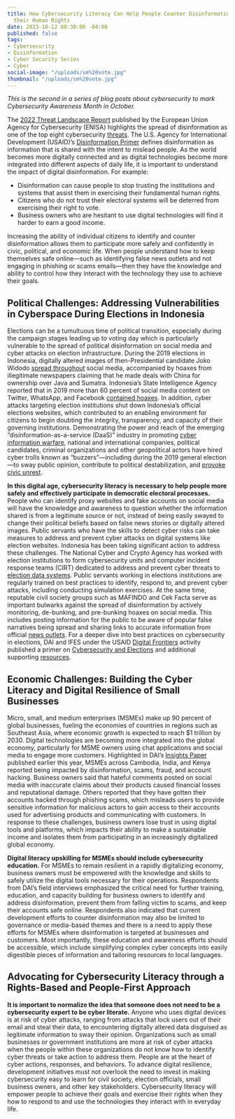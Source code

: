 ```yaml
---
title: How Cybersecurity Literacy Can Help People Counter Disinformation and Exercise
  their Human Rights
date: 2023-10-12 08:30:00 -04:00
published: false
tags:
- Cybersecurity
- Disinformation
- Cyber Security Series
- Cyber
social-image: "/uploads/sm%20vote.jpg"
thumbnail: "/uploads/sm%20vote.jpg"
---
```


*This is the second in a series of blog posts about cybersecurity to mark Cybersecurity Awareness Month in October.*

The [2022 Threat Landscape Report](https://www.enisa.europa.eu/publications/enisa-threat-landscape-2022) published by the European Union Agency for Cybersecurity (ENISA) highlights the spread of disinformation as one of the top eight cybersecurity [threats](https://www.europarl.europa.eu/news/en/headlines/society/20220120STO21428/cybersecurity-main-and-emerging-threats). The U.S. Agency for International Development (USAID)’s [Disinformation Primer](https://www.usaid.gov/sites/default/files/2023-01/Disinformation-Primer.pdf) defines disinformation as information that is shared with the intent to mislead people. As the world becomes more digitally connected and as digital technologies become more integrated into different aspects of daily life, it is important to understand the impact of digital disinformation. For example:

* Disinformation can cause people to stop trusting the institutions and systems that assist them in exercising their fundamental human rights. 
* Citizens who do not trust their electoral systems will be deterred from exercising their right to vote. 
* Business owners who are hesitant to use digital technologies will find it harder to earn a good income. 

<!--more-->

Increasing the ability of individual citizens to identify and counter disinformation allows them to participate more safely and confidently in civic, political, and economic life. When people understand how to keep themselves safe online—such as identifying false news outlets and not engaging in phishing or scams emails—then they have the knowledge and ability to control how they interact with the technology they use to achieve their goals. 

## Political Challenges: Addressing Vulnerabilities in Cyberspace During Elections in Indonesia

Elections can be a tumultuous time of political transition, especially during the campaign stages leading up to voting day which is particularly vulnerable to the spread of political disinformation on social media and cyber attacks on election infrastructure. During the 2019 elections in Indonesia, digitally altered images of then-Presidential candidate Joko Widodo [spread throughout](https://www.abc.net.au/news/2019-03-30/internet-trolls-are-trying-to-bring-down-indonesias-president/10892784) social media, accompanied by hoaxes from illegitimate newspapers claiming that he made deals with China for ownership over Java and Sumatra. Indonesia’s State Intelligence Agency reported that in 2019 more than 60 percent of social media content on Twitter, WhatsApp, and Facebook [contained hoaxes](https://www.telummedia.com/public/news/fact-checking-urgency-in-the-age-of-disinformation-examples-from-indonesia/6zlq683q1e). In addition, cyber attacks targeting election institutions shut down Indonesia’s official elections websites, which contributed to an enabling environment for citizens to begin doubting the integrity, transparency, and capacity of their governing institutions. Demonstrating the power and reach of the emerging “disinformation-as-a-service (DaaS)” industry in promoting [cyber information warfare](https://ugm.ac.id/en/news/ugm-center-for-digital-society-research-finds-indications-of-cyber-troops-in-all-presidential-candidates/), national and international companies, political candidates, criminal organizations and other geopolitical actors have hired cyber trolls known as “buzzers”—including during the 2019 general election—to sway public opinion, contribute to political destabilization, and [provoke civic unrest](https://www.eastasiaforum.org/2019/07/05/indonesias-hoaxes-go-deeper-than-just-disinformation/).
  
**In this digital age, cybersecurity literacy is necessary to help people more safely and effectively participate in democratic electoral processes.** People who can identify proxy websites and fake accounts on social media will have the knowledge and awareness to question whether the information shared is from a legitimate source or not, instead of being easily swayed to change their political beliefs based on false news stories or digitally altered images. Public servants who have the skills to detect cyber risks can take measures to address and prevent cyber attacks on digital systems like election websites. Indonesia has been taking significant action to address these challenges. The National Cyber and Crypto Agency has worked with election institutions to form cybersecurity units and computer incident response teams (CIRT) dedicated to address and prevent cyber threats to [election data systems](https://en.tempo.co/read/1747591/indonesias-cyber-agency-forms-task-force-to-safeguard-2024-general-elections). Public servants working in elections institutions are regularly trained on best practices to identify, respond to, and prevent cyber attacks, including conducting simulation exercises. At the same time, reputable civil society groups such as MAFINDO and Cek Facta serve as important bulwarks against the spread of disinformation by actively monitoring, de-bunking, and pre-bunking hoaxes on social media. This includes posting information for the public to be aware of popular false narratives being spread and sharing links to accurate information from official [news outlets](https://www.mafindo.or.id/cyber-security/). For a deeper dive into best practices on cybersecurity in elections, DAI and IFES under the USAID [Digital Frontiers](https://www.dai.com/our-work/projects/worldwide-digital-frontiers-df) activity published a primer on [Cybersecurity and Elections](https://www.usaid.gov/sites/default/files/2023-01/Primer-Cybersecurity-Election.pdf) and additional supporting [resources](https://www.usaid.gov/sites/default/files/2023-01/Understanding-Cybersecurity-Throughout-the-Electoral-Process_1.pdf).

## Economic Challenges: Building the Cyber Literacy and Digital Resilience of Small Businesses

Micro, small, and medium enterprises (MSMEs) make up 90 percent of global businesses, fueling the economies of countries in regions such as Southeast Asia, where economic growth is expected to reach $1 trillion by 2030. Digital technologies are becoming more integrated into the global economy, particularly for MSME owners using chat applications and social media to engage more customers. Highlighted in DAI’s [Insights Paper](https://www.dai.com/uploads/digital-downsides.pdf) published earlier this year, MSMEs across Cambodia, India, and Kenya reported being impacted by disinformation, scams, fraud, and account hacking. Business owners said that hateful comments posted on social media with inaccurate claims about their products caused financial losses and reputational damage. Others reported that they have gotten their accounts hacked through phishing scams, which misleads users to provide sensitive information for malicious actors to gain access to their accounts used for advertising products and communicating with customers. In response to these challenges, business owners lose trust in using digital tools and platforms, which impacts their ability to make a sustainable income and isolates them from participating in an increasingly digitalized global economy.

**Digital literacy upskilling for MSMEs should include cybersecurity education.** For MSMEs to remain resilient in a rapidly digitalizing economy, business owners must be empowered with the knowledge and skills to safely utilize the digital tools necessary for their operations. Respondents from DAI’s field interviews emphasized the critical need for further training, education, and capacity building for business owners to identify and address disinformation, prevent them from falling victim to scams, and keep their accounts safe online. Respondents also indicated that current development efforts to counter disinformation may also be limited to governance or media-based themes and there is a need to apply these efforts for MSMEs where disinformation is targeted at businesses and customers. Most importantly, these education and awareness efforts should be accessible, which include simplifying complex cyber concepts into easily digestible pieces of information and tailoring resources to local languages.

## Advocating for Cybersecurity Literacy through a Rights-Based and People-First Approach 

**It is important to normalize the idea that someone does not need to be a cybersecurity expert to be cyber literate.** Anyone who uses digital devices is at risk of cyber attacks, ranging from attacks that lock users out of their email and steal their data, to encountering digitally altered data disguised as legitimate information to sway their opinion.  Organizations such as small businesses or government institutions are more at risk of cyber attacks when the people within these organizations do not know how to identify cyber threats or take action to address them. People are at the heart of cyber actions, responses, and behaviors. To advance digital resilience, development initiatives must not overlook the need to invest in making cybersecurity easy to learn for civil society, election officials, small business owners, and other key stakeholders. Cybersecurity literacy will empower people to achieve their goals and exercise their rights when they how to respond to and use the technologies they interact with in everyday life.